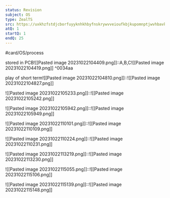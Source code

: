 ```yaml
---
status: Revision
subject: OS
type: ZealTS
src: https://uxkhzfstdjcborfuyyknhkhbyfnskrywvveioufkbjkupomnptjwvhbavkysuhi.vercel.app/solution.html?testId=6285ec386a69976a898c3c9a&test_id=26
atQ: 1
startQ: 1
endQ: 25
---
```

#card/OS/process 

stored in PCB![[Pasted image 20231022104409.png]]::A,B,C![[Pasted image 20231022104419.png]] ^0034aa <!--SR:!2024-01-22,62,310-->

play of short term![[Pasted image 20231022104810.png]]::![[Pasted image 20231022104827.png]] <!--SR:!2023-12-02,21,270-->

![[Pasted image 20231022105233.png]]::![[Pasted image 20231022105242.png]] <!--SR:!2023-11-14,15,290-->

![[Pasted image 20231022105942.png]]::![[Pasted image 20231022105949.png]] <!--SR:!2024-01-14,54,310-->


![[Pasted image 20231022110101.png]]::![[Pasted image 20231022110109.png]] <!--SR:!2024-01-15,55,310-->


![[Pasted image 20231022110224.png]]::![[Pasted image 20231022110231.png]] <!--SR:!2023-11-25,4,210-->


![[Pasted image 20231022113219.png]]::![[Pasted image 20231022113230.png]] <!--SR:!2023-12-11,20,270-->

![[Pasted image 20231022115055.png]]::![[Pasted image 20231022115106.png]] <!--SR:!2024-01-23,63,310-->


![[Pasted image 20231022115139.png]]::![[Pasted image 20231022115148.png]] <!--SR:!2024-01-21,61,310-->

